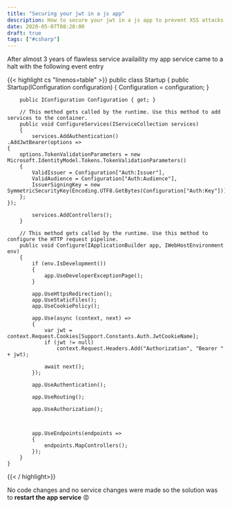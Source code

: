 ```yaml
---
title: "Securing your jwt in a js app"
description: How to secure your jwt in a js app to prevent XSS attacks
date: 2020-05-07T08:20:00
draft: true
tags: ["#csharp"]
---
```


After almost 3 years of flawless service availaility my app service came to a halt with the following event entry

{{< highlight cs "linenos=table" >}}
    public class Startup
    {
        public Startup(IConfiguration configuration)
        {
            Configuration = configuration;
        }

        public IConfiguration Configuration { get; }

        // This method gets called by the runtime. Use this method to add services to the container.
        public void ConfigureServices(IServiceCollection services)
        {
            services.AddAuthentication()
    .AddJwtBearer(options =>
    {
        options.TokenValidationParameters = new Microsoft.IdentityModel.Tokens.TokenValidationParameters()
        {
            ValidIssuer = Configuration["Auth:Issuer"],
            ValidAudience = Configuration["Auth:Audience"],
            IssuerSigningKey = new SymmetricSecurityKey(Encoding.UTF8.GetBytes(Configuration["Auth:Key"]))
        };
    });
            
            services.AddControllers();
        }

        // This method gets called by the runtime. Use this method to configure the HTTP request pipeline.
        public void Configure(IApplicationBuilder app, IWebHostEnvironment env)
        {
            if (env.IsDevelopment())
            {
                app.UseDeveloperExceptionPage();
            }

            app.UseHttpsRedirection();
            app.UseStaticFiles();
            app.UseCookiePolicy();

            app.Use(async (context, next) =>
            {
                var jwt = context.Request.Cookies[Support.Constants.Auth.JwtCookieName];
                if (jwt != null)
                    context.Request.Headers.Add("Authorization", "Bearer " + jwt);

                await next();
            });

            app.UseAuthentication();

            app.UseRouting();

            app.UseAuthorization();

         

            app.UseEndpoints(endpoints =>
            {
                endpoints.MapControllers();
            });
        }
    }

{{< / highlight>}}

No code changes and no service changes were made so the solution was to **restart the app service** :rage:
